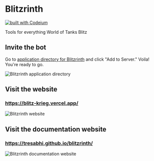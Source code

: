 # Blitzrinth

[![built with Codeium](https://codeium.com/badges/main)](https://codeium.com)

Tools for everything World of Tanks Blitz

## Invite the bot

Go to [application directory for Blitzrinth](https://discord.com/application-directory/1097673957865443370) and click "Add to Server." Voila! You're ready to go.

![Blitzrinth application directory](https://i.imgur.com/JlEA0J1.png)

## Visit the website

### https://blitz-krieg.vercel.app/

![Blitzrinth website](https://i.imgur.com/eRIZe5P.png)

## Visit the documentation website

### https://tresabhi.github.io/blitzrinth/

![Blitzrinth documentation website](https://i.imgur.com/TOt5fMx.png)
